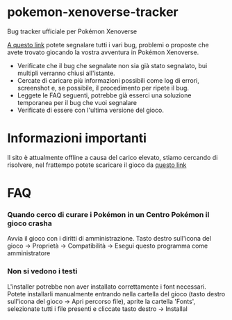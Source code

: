 # pokemon-xenoverse-tracker
Bug tracker ufficiale per Pokémon Xenoverse

[A questo link](https://github.com/fuji97/pokemon-xenoverse-tracker/issues) potete segnalare tutti i vari bug, problemi o proposte che avete trovato giocando la vostra avventura in Pokémon Xenoverse.

- Verificate che il bug che segnalate non sia già stato segnalato, bui multipli verranno chiusi all'istante.
- Cercate di caricare più informazioni possibili come log di errori, screenshot e, se possibile, il procedimento per ripete il bug.
- Leggete le FAQ seguenti, potrebbe già esserci una soluzione temporanea per il bug che vuoi segnalare
- Verificate di essere con l'ultima versione del gioco.

# Informazioni importanti
Il sito è attualmente offline a causa del carico elevato, stiamo cercando di risolvere, nel frattempo potete scaricare il gioco da [questo link](http://www.pokemonhacking.it/PkXe.zip)

# FAQ
### Quando cerco di curare i Pokémon in un Centro Pokémon il gioco crasha
Avvia il gioco con i diritti di amministrazione. Tasto destro sull'icona del gioco -> Proprietà -> Compatibilità -> Esegui questo programma come amministratore
### Non si vedono i testi
L'installer potrebbe non aver installato correttamente i font necessari. Potete installarli manualmente entrando nella cartella del gioco (tasto destro sull'icona del gioco -> Apri percorso file), aprite la cartella 'Fonts', selezionate tutti i file presenti e cliccate tasto destro -> Installal
